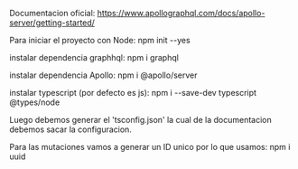 Documentacion oficial: https://www.apollographql.com/docs/apollo-server/getting-started/

Para iniciar el proyecto con Node: npm init --yes

instalar dependencia graphhql: npm i graphql

instalar dependencia Apollo: npm i @apollo/server

instalar typescript (por defecto es js): npm i --save-dev typescript @types/node

Luego debemos generar el 'tsconfig.json' la cual de la documentacion debemos sacar la configuracion.

Para las mutaciones vamos a generar un ID unico por lo que usamos: npm i uuid